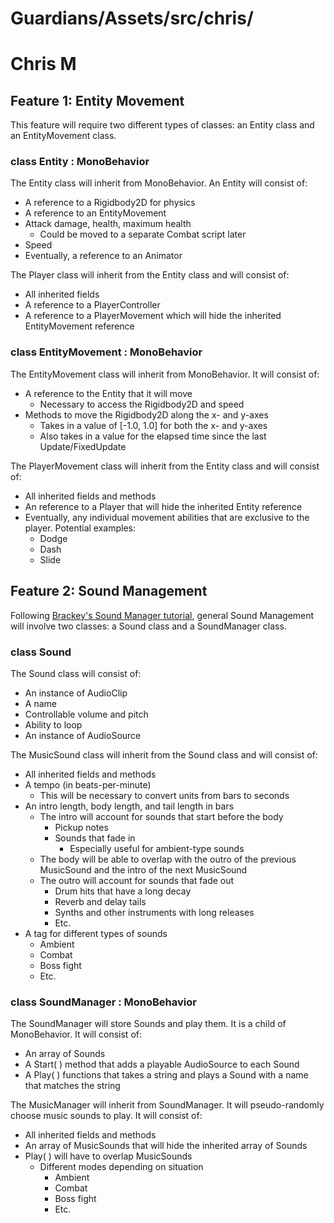 # Guardians/Assets/src/chris/

# Chris M

## Feature 1: Entity Movement

This feature will require two different types of classes: an Entity class and an EntityMovement class. 

### class Entity : MonoBehavior

The Entity class will inherit from MonoBehavior. An Entity will consist of:
  - A reference to a Rigidbody2D for physics
  - A reference to an EntityMovement
  - Attack damage, health, maximum health
	  - Could be moved to a separate Combat script later
  - Speed
  - Eventually, a reference to an Animator

The Player class will inherit from the Entity class and will consist of:
  - All inherited fields
  - A reference to a PlayerController
  - A reference to a PlayerMovement which will hide the inherited EntityMovement reference

### class EntityMovement : MonoBehavior

The EntityMovement class will inherit from MonoBehavior. It will consist of:
  - A reference to the Entity that it will move
	  - Necessary to access the Rigidbody2D and speed
  - Methods to move the Rigidbody2D along the x- and y-axes
	  - Takes in a value of [-1.0, 1.0] for both the x- and y-axes
	  - Also takes in a value for the elapsed time since the last Update/FixedUpdate

The PlayerMovement class will inherit from the Entity class and will consist of:
  - All inherited fields and methods
  - An reference to a Player that will hide the inherited Entity reference
  - Eventually, any individual movement abilities that are exclusive to the player. Potential examples:
	  - Dodge
	  - Dash
	  - Slide

## Feature 2: Sound Management

Following [Brackey's Sound Manager tutorial](https://www.youtube.com/watch?v=6OT43pvUyfY), general Sound Management will involve two classes: a Sound class and a SoundManager class.

### class Sound

The Sound class will consist of:
  - An instance of AudioClip
  - A name
  - Controllable volume and pitch
  - Ability to loop
  - An instance of AudioSource

The MusicSound class will inherit from the Sound class and will consist of:
  - All inherited fields and methods
  - A tempo (in beats-per-minute)
	  - This will be necessary to convert units from bars to seconds
  - An intro length, body length, and tail length in bars
	  - The intro will account for sounds that start before the body
	  	  - Pickup notes
		  - Sounds that fade in
		  	- Especially useful for ambient-type sounds
	  - The body will be able to overlap with the outro of the previous MusicSound and the intro of the next MusicSound
	  - The outro will account for sounds that fade out
		  - Drum hits that have a long decay
		  - Reverb and delay tails
		  - Synths and other instruments with long releases
		  - Etc.
- A tag for different types of sounds
	- Ambient
	- Combat
	- Boss fight
	- Etc.

### class SoundManager : MonoBehavior

The SoundManager will store Sounds and play them. It is a child of MonoBehavior. It will consist of:
  - An array of Sounds
  - A Start( ) method that adds a playable AudioSource to each Sound
  - A Play( ) functions that takes a string and plays a Sound with a name that matches the string

The MusicManager will inherit from SoundManager. It will pseudo-randomly choose music sounds to play. It will consist of:
  - All inherited fields and methods
  - An array of MusicSounds that will hide the inherited array of Sounds
  - Play( ) will have to overlap MusicSounds
  	- Different modes depending on situation
		- Ambient
		- Combat
		- Boss fight
		- Etc.

